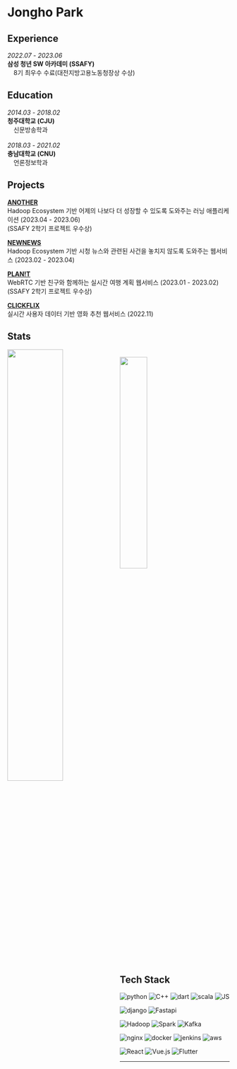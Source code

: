 # Jongho Park

## Experience
*2022.07 - 2023.06*
<br>
**삼성 청년 SW 아카데미 (SSAFY)**
<br>
　8기 최우수 수료(대전지방고용노동청장상 수상)

## Education
*2014.03 - 2018.02*
<br>
**청주대학교 (CJU)**
<br>
　신문방송학과
<br>
<br>
*2018.03 - 2021.02*
<br>
**충남대학교 (CNU)**
<br>
　언론정보학과

## Projects

[**ANOTHER**](https://github.com/jonghopark1014/Another)  
Hadoop Ecosystem 기반 어제의 나보다 더 성장할 수 있도록 도와주는 러닝 애플리케이션 (2023.04 - 2023.06)   
(SSAFY 2학기 프로젝트 우수상)

[**NEWNEWS**](https://github.com/jonghopark1014/Newnews)  
 Hadoop Ecosystem 기반 시청 뉴스와 관련된 사건을 놓치지 않도록 도와주는 웹서비스 (2023.02 - 2023.04)   

[**PLAN!T**](https://github.com/jonghopark1014/Planit)  
WebRTC 기반 친구와 함께하는 실시간 여행 계획 웹서비스 (2023.01 - 2023.02)   
(SSAFY 2학기 프로젝트 우수상)

[**CLICKFLIX**](https://github.com/jonghopark1014/Clickflix)  
실시간 사용자 데이터 기반 영화 추천 웹서비스 (2022.11)   



## Stats

<img align='left' width='50%' src="https://github-readme-stats.vercel.app/api?username=jonghopark1014&show_icons=true&theme=swift">
<br>
<img align='center' width='35%' src="http://mazassumnida.wtf/api/v2/generate_badge?boj=qkrqkrgh">



<br>

## Tech Stack
![python](https://img.shields.io/badge/Python-3776AB?style=for-the-badge&logo=python&logoColor=white)
![C++](https://img.shields.io/badge/cpp-00599C?style=for-the-badge&logo=cplusplus&logoColor=white)
![dart](https://img.shields.io/badge/dart-0175C2?style=for-the-badge&logo=dart&logoColor=white)
![scala](https://img.shields.io/badge/Scala-DC322F?style=for-the-badge&logo=scala&logoColor=white)
![JS](https://img.shields.io/badge/JavaScript-F7DF1E?style=for-the-badge&logo=JavaScript&logoColor=white)

![django](https://img.shields.io/badge/django-092E20?style=for-the-badge&logo=django&logoColor=white)
![Fastapi](https://img.shields.io/badge/FastAPI-009688?style=for-the-badge&logo=fastapi&logoColor=white)

![Hadoop](https://img.shields.io/badge/Hadoop-66CCFF?style=for-the-badge&logo=apachehadoop&logoColor=white)
![Spark](https://img.shields.io/badge/Spark-E25A1C?style=for-the-badge&logo=apachespark&logoColor=white)
![Kafka](https://img.shields.io/badge/Kafka-231F20?style=for-the-badge&logo=apachekafka&logoColor=white)

![nginx](https://img.shields.io/badge/nginx-009639?style=for-the-badge&logo=nginx&logoColor=white)
![docker](https://img.shields.io/badge/docker-2496ED?style=for-the-badge&logo=docker&logoColor=white)
![jenkins](https://img.shields.io/badge/jenkins-D24939?style=for-the-badge&logo=jenkins&logoColor=white)
![aws](https://img.shields.io/badge/amazonaws-232F3E?style=for-the-badge&logo=amazonaws&logoColor=white)

![React](https://img.shields.io/badge/react-61DAFB?style=for-the-badge&logo=react&logoColor=white)
![Vue.js](https://img.shields.io/badge/Vue.js-4FC08D?style=for-the-badge&logo=Vue.js&logoColor=white)
![Flutter](https://img.shields.io/badge/Flutter-02569B?style=for-the-badge&logo=flutter&logoColor=white)

***
